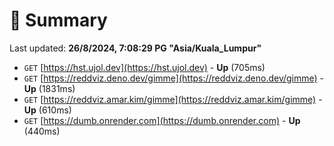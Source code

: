 # 📖 Summary
Last updated: **26/8/2024, 7:08:29 PG "Asia/Kuala_Lumpur"**

- `GET` [https://hst.ujol.dev](https://hst.ujol.dev) - **Up** (705ms)
- `GET` [https://reddviz.deno.dev/gimme](https://reddviz.deno.dev/gimme) - **Up** (1831ms)
- `GET` [https://reddviz.amar.kim/gimme](https://reddviz.amar.kim/gimme) - **Up** (610ms)
- `GET` [https://dumb.onrender.com](https://dumb.onrender.com) - **Up** (440ms)
